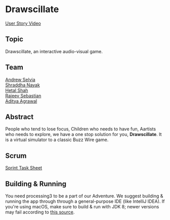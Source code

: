 # Drawscillate

[User Story Video](https://vimeo.com/373553649)

## Topic

Drawscillate, an interactive audio-visual game.

## Team 

[Andrew Selvia](https://github.com/AndrewSelvia)<br/>
[Shraddha Nayak](https://github.com/shraddhanayak07)<br/>
[Hetal Shah](https://github.com/ihetal)<br/>
[Rajeev Sebastian](https://github.com/RajeevSebastian)<br/>
[Aditya Agrawal](https://github.com/agrawaladit)<br/>

## Abstract

People who tend to lose focus, Children who needs to have fun, Aartists who needs to explore, we have a one stop solution for you, **Drawscillate**. It is a virtual simulator to a classic Buzz Wire game.


## Scrum

[Sprint Task Sheet](https://docs.google.com/spreadsheets/d/1EVMsOQ3g3JuIVDFdPkGSJBxW_JH25RkZzY6yD2SRak4)

## Building & Running

You need processing3 to be a part of our Adventure. We suggest building & running the app through through a general-purpose IDE (like IntelliJ IDEA). If you're using macOS, make sure to build & run with JDK 8; newer versions may fail according to [this source](https://discourse.processing.org/t/keep-getting-noclassdeffounderror-errors-on-mac/11727).
